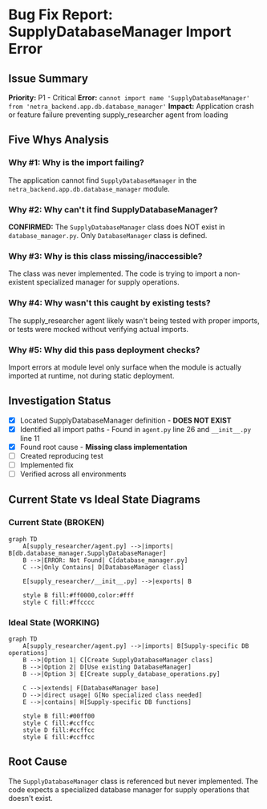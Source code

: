 # Bug Fix Report: SupplyDatabaseManager Import Error

## Issue Summary
**Priority:** P1 - Critical
**Error:** `cannot import name 'SupplyDatabaseManager' from 'netra_backend.app.db.database_manager'`
**Impact:** Application crash or feature failure preventing supply_researcher agent from loading

## Five Whys Analysis

### Why #1: Why is the import failing?
The application cannot find `SupplyDatabaseManager` in the `netra_backend.app.db.database_manager` module.

### Why #2: Why can't it find SupplyDatabaseManager?
**CONFIRMED:** The `SupplyDatabaseManager` class does NOT exist in `database_manager.py`. Only `DatabaseManager` class is defined.

### Why #3: Why is this class missing/inaccessible?
The class was never implemented. The code is trying to import a non-existent specialized manager for supply operations.

### Why #4: Why wasn't this caught by existing tests?
The supply_researcher agent likely wasn't being tested with proper imports, or tests were mocked without verifying actual imports.

### Why #5: Why did this pass deployment checks?
Import errors at module level only surface when the module is actually imported at runtime, not during static deployment.

## Investigation Status
- [x] Located SupplyDatabaseManager definition - **DOES NOT EXIST**
- [x] Identified all import paths - Found in `agent.py` line 26 and `__init__.py` line 11
- [x] Found root cause - **Missing class implementation**
- [ ] Created reproducing test
- [ ] Implemented fix
- [ ] Verified across all environments

## Current State vs Ideal State Diagrams

### Current State (BROKEN)
```mermaid
graph TD
    A[supply_researcher/agent.py] -->|imports| B[db.database_manager.SupplyDatabaseManager]
    B -->|ERROR: Not Found| C[database_manager.py]
    C -->|Only Contains| D[DatabaseManager class]
    
    E[supply_researcher/__init__.py] -->|exports| B
    
    style B fill:#ff0000,color:#fff
    style C fill:#ffcccc
```

### Ideal State (WORKING)
```mermaid
graph TD
    A[supply_researcher/agent.py] -->|imports| B[Supply-specific DB operations]
    B -->|Option 1| C[Create SupplyDatabaseManager class]
    B -->|Option 2| D[Use existing DatabaseManager]
    B -->|Option 3| E[Create supply_database_operations.py]
    
    C -->|extends| F[DatabaseManager base]
    D -->|direct usage| G[No specialized class needed]
    E -->|contains| H[Supply-specific DB functions]
    
    style B fill:#00ff00
    style C fill:#ccffcc
    style D fill:#ccffcc
    style E fill:#ccffcc
```

## Root Cause
The `SupplyDatabaseManager` class is referenced but never implemented. The code expects a specialized database manager for supply operations that doesn't exist.